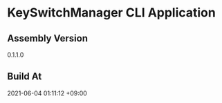 KeySwitchManager CLI Application
==============================

## Assembly Version

0.1.1.0

## Build At

2021-06-04 01:11:12 +09:00
